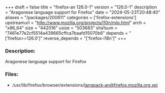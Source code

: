 +++
draft = false
title = "firefox-an 126.0-1"
version = "126.0-1"
description = "Aragonese language support for Firefox"
date = "2024-05-23T20:48:40"
aliases = "/packages/200611"
categories = ['firefox-extensions']
upstreamurl = "http://www.mozilla.org/projects/l10n/mlp.html"
arch = "x86_64"
size = "442016"
usize = "503683"
sha1sum = "7461e77e2cf5514a439665cffca7baafd15070b8"
depends = "['firefox>=126.0']"
reverse_depends = "['firefox-i18n']"
+++
### Description: 
Aragonese language support for Firefox

### Files: 
* /usr/lib/firefox/browser/extensions/langpack-an@firefox.mozilla.org.xpi
